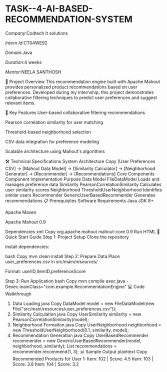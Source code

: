 # TASK--4-AI-BASED-RECOMMENDATION-SYSTEM

*Company*:Codtech It solutions

*Intern Id*:CT04WE92

*Domain*:Java

*Duration*:4 weeks

*Mentor*:NEELA SANTHOSH

📝 Project Overview
This recommendation engine built with Apache Mahout provides personalized product recommendations based on user preferences. Developed during my internship, this project demonstrates collaborative filtering techniques to predict user preferences and suggest relevant items.

🌟 Key Features
User-based collaborative filtering recommendations

Pearson correlation similarity for user matching

Threshold-based neighborhood selection

CSV data integration for preference modeling

Scalable architecture using Mahout's algorithms

🛠️ Technical Specifications
System Architecture
Copy
[User Preferences CSV] → [Mahout Data Model] → [Similarity Calculator] 
    → [Neighborhood Generator] → [Recommender] → [Recommendations]
Core Components
Component	Implementation	Purpose
Data Model	FileDataModel	Loads and manages preference data
Similarity	PearsonCorrelationSimilarity	Calculates user similarity scores
Neighborhood	ThresholdUserNeighborhood	Identifies similar users
Recommender	GenericUserBasedRecommender	Generates recommendations
📋 Prerequisites
Software Requirements
Java JDK 8+

Apache Maven

Apache Mahout 0.9

Dependencies
xml
Copy
<dependencies>
    <dependency>
        <groupId>org.apache.mahout</groupId>
        <artifactId>mahout-core</artifactId>
        <version>0.9</version>
    </dependency>
    <!-- Other dependencies in pom.xml -->
</dependencies>
Run HTML
🚀 Quick Start Guide
Step 1: Project Setup
Clone the repository

Install dependencies:

bash
Copy
mvn clean install
Step 2: Prepare Data
Place user_preferences.csv in src/main/resources/

Format: userID,itemID,preferenceScore

Step 3: Run Application
bash
Copy
mvn compile exec:java -Dexec.mainClass="com.example.RecommendationEngine"
💻 Code Walkthrough
1. Data Loading
java
Copy
DataModel model = new FileDataModel(new File("src/main/resources/user_preferences.csv"));
2. Similarity Calculation
java
Copy
UserSimilarity similarity = new PearsonCorrelationSimilarity(model);
3. Neighborhood Formation
java
Copy
UserNeighborhood neighborhood = new ThresholdUserNeighborhood(0.1, similarity, model);
4. Recommendation Generation
java
Copy
UserBasedRecommender recommender = new GenericUserBasedRecommender(model, neighborhood, similarity);
List<RecommendedItem> recommendations = recommender.recommend(1, 3);
📊 Sample Output
plaintext
Copy
Recommended Products for User 1:
Item: 102 | Score: 4.5
Item: 103 | Score: 3.8
Item: 104 | Score: 3.2


